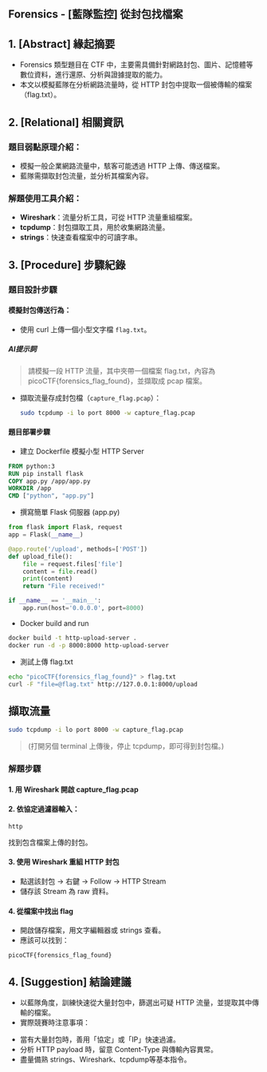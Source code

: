 ## Forensics - [藍隊監控] 從封包找檔案

## 1. [Abstract] 緣起摘要
* Forensics 類型題目在 CTF 中，主要需具備針對網路封包、圖片、記憶體等數位資料，進行還原、分析與證據提取的能力。
* 本文以模擬藍隊在分析網路流量時，從 HTTP 封包中提取一個被傳輸的檔案（flag.txt）。

## 2. [Relational] 相關資訊
### 題目弱點原理介紹：
* 模擬一般企業網路流量中，駭客可能透過 HTTP 上傳、傳送檔案。
* 藍隊需擷取封包流量，並分析其檔案內容。
  
### 解題使用工具介紹：
- **Wireshark**：流量分析工具，可從 HTTP 流量重組檔案。
- **tcpdump**：封包擷取工具，用於收集網路流量。
- **strings**：快速查看檔案中的可讀字串。

## 3. [Procedure] 步驟紀錄
### 題目設計步驟
#### 模擬封包傳送行為：
* 使用 curl 上傳一個小型文字檔 `flag.txt`。

##### AI提示詞
> 請模擬一段 HTTP 流量，其中夾帶一個檔案 flag.txt，內容為 picoCTF{forensics_flag_found}，並擷取成 pcap 檔案。

* 擷取流量存成封包檔（`capture_flag.pcap`）：
  ```bash
  sudo tcpdump -i lo port 8000 -w capture_flag.pcap
  
#### 題目部署步驟
* 建立 Dockerfile 模擬小型 HTTP Server
```Dockerfile
FROM python:3
RUN pip install flask
COPY app.py /app/app.py
WORKDIR /app
CMD ["python", "app.py"]
```

* 撰寫簡單 Flask 伺服器 (app.py)
```python
from flask import Flask, request
app = Flask(__name__)

@app.route('/upload', methods=['POST'])
def upload_file():
    file = request.files['file']
    content = file.read()
    print(content)
    return "File received!"

if __name__ == '__main__':
    app.run(host='0.0.0.0', port=8000)
```

* Docker build and run
```bash
docker build -t http-upload-server .
docker run -d -p 8000:8000 http-upload-server
```

* 測試上傳 flag.txt
```bash
echo "picoCTF{forensics_flag_found}" > flag.txt
curl -F "file=@flag.txt" http://127.0.0.1:8000/upload
```

## 擷取流量
  ```bash
sudo tcpdump -i lo port 8000 -w capture_flag.pcap
```
> (打開另個 terminal 上傳後，停止 tcpdump，即可得到封包檔。)

### 解題步驟
#### 1. 用 Wireshark 開啟 capture_flag.pcap
#### 2. 依協定過濾器輸入：
 ```
http
 ```
找到包含檔案上傳的封包。

#### 3. 使用 Wireshark 重組 HTTP 封包
   - 點選該封包 → 右鍵 -> Follow -> HTTP Stream
   - 儲存該 Stream 為 raw 資料。
#### 4. 從檔案中找出 flag
   - 開啟儲存檔案，用文字編輯器或 strings 查看。
   - 應該可以找到：
```
picoCTF{forensics_flag_found}
```

## 4. [Suggestion] 結論建議
* 以藍隊角度，訓練快速從大量封包中，篩選出可疑 HTTP 流量，並提取其中傳輸的檔案。
* 實際競賽時注意事項：
- 當有大量封包時，善用「協定」或「IP」快速過濾。
- 分析 HTTP payload 時，留意 Content-Type 與傳輸內容異常。
- 盡量備熟 strings、Wireshark、tcpdump等基本指令。

